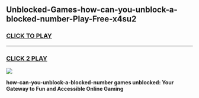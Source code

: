
## Unblocked-Games-how-can-you-unblock-a-blocked-number-Play-Free-x4su2
<h3>
<a href="https://premium76.site?title=how-can-you-unblock-a-blocked-number&ref=23A">CLICK TO PLAY</a></h3>
<hr>

<h3>
<a href="https://premium76.site?title=how-can-you-unblock-a-blocked-number&ref=23A">CLICK 2 PLAY</a>
  
</h3>

<a href="https://premium76.site?title=how-can-you-unblock-a-blocked-number&ref=23A"><img src="https://clearcache.store/games.png"></a>


**how-can-you-unblock-a-blocked-number games unblocked: Your Gateway to Fun and Accessible Online Gaming**
